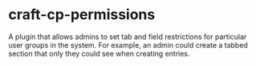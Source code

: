 # craft-cp-permissions

A plugin that allows admins to set tab and field restrictions for particular user groups in the system. For example, an admin could create a tabbed section that only they could see when creating entries.